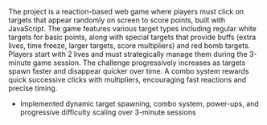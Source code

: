 The project is a reaction-based web game where players must click on targets that appear randomly on screen to score points, built with JavaScript. The game features various target types including regular white targets for basic points, along with special targets that provide buffs (extra lives, time freeze, larger targets, score multipliers) and red bomb targets. Players start with 2 lives and must strategically manage them during the 3-minute game session. The challenge progressively increases as targets spawn faster and disappear quicker over time. A combo system rewards quick successive clicks with multipliers, encouraging fast reactions and precise timing.

- Implemented dynamic target spawning, combo system, power-ups, and progressive difficulty scaling over 3-minute sessions
